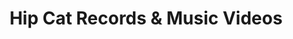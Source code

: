 ---
title: "Hip Cat Records & Music Videos"
url: /wilmette/hip-cat-records-and-music-videos/
shop: music
---